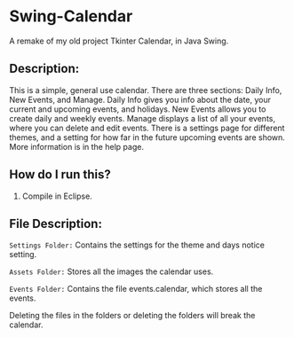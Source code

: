 # Swing-Calendar
A remake of my old project Tkinter Calendar, in Java Swing.

## Description:
This is a simple, general use calendar. 
There are three sections: Daily Info, New Events, and Manage.
Daily Info gives you info about the date, your current and upcoming events, and holidays.
New Events allows you to create daily and weekly events.
Manage displays a list of all your events, where you can delete and edit events.
There is a settings page for different themes, and a setting for how far in the future upcoming events are shown.
More information is in the help page.

## How do I run this?
1. Compile in Eclipse.

## File Description:

`Settings Folder:` Contains the settings for the theme and days notice setting.

`Assets Folder:` Stores all the images the calendar uses.

`Events Folder:` Contains the file events.calendar, which stores all the events.

Deleting the files in the folders or deleting the folders will break the calendar.
